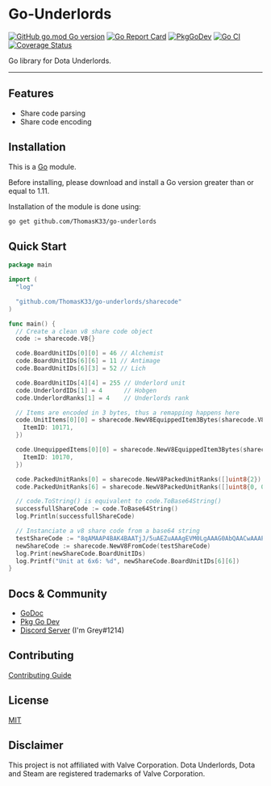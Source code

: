 # Go-Underlords

[![GitHub go.mod Go version](https://img.shields.io/github/go-mod/go-version/ThomasK33/go-underlords)](https://github.com/ThomasK33/go-underlords/blob/master/go.mod)
[![Go Report Card](https://goreportcard.com/badge/github.com/ThomasK33/go-underlords)](https://goreportcard.com/report/github.com/ThomasK33/go-underlords)
[![PkgGoDev](https://pkg.go.dev/badge/ThomasK33/go-underlords)](https://pkg.go.dev/ThomasK33/go-underlords)
[![Go CI](https://github.com/ThomasK33/go-underlords/workflows/Go%20CI/badge.svg)](https://github.com/ThomasK33/go-underlords/actions?query=workflow%3A%22Go+CI%22)
[![Coverage Status](https://coveralls.io/repos/github/ThomasK33/go-underlords/badge.svg?branch=master)](https://coveralls.io/github/ThomasK33/go-underlords?branch=master)

Go library for Dota Underlords.

---

## Features

- Share code parsing
- Share code encoding

## Installation

This is a [Go](https://golang.org/) module.

Before installing, please download and install a Go version greater than or equal to 1.11.

Installation of the module is done using:

```bash
go get github.com/ThomasK33/go-underlords
```

## Quick Start

```go
package main

import (
  "log"

  "github.com/ThomasK33/go-underlords/sharecode"
)

func main() {
  // Create a clean v8 share code object
  code := sharecode.V8{}

  code.BoardUnitIDs[0][0] = 46 // Alchemist
  code.BoardUnitIDs[6][6] = 11 // Antimage
  code.BoardUnitIDs[6][3] = 52 // Lich

  code.BoardUnitIDs[4][4] = 255 // Underlord unit
  code.UnderlordIDs[1] = 4      // Hobgen
  code.UnderlordRanks[1] = 4    // Underlords rank

  // Items are encoded in 3 bytes, thus a remapping happens here
  code.UnitItems[0][0] = sharecode.NewV8EquippedItem3Bytes(sharecode.V8EquippedItem{
    ItemID: 10171,
  })

  code.UnequippedItems[0][0] = sharecode.NewV8EquippedItem3Bytes(sharecode.V8EquippedItem{
    ItemID: 10170,
  })

  code.PackedUnitRanks[0] = sharecode.NewV8PackedUnitRanks([]uint8{2})
  code.PackedUnitRanks[6] = sharecode.NewV8PackedUnitRanks([]uint8{0, 0, 0, 0, 0, 0, 3, 0})

  // code.ToString() is equivalent to code.ToBase64String()
  successfullShareCode := code.ToBase64String()
  log.Println(successfullShareCode)

  // Instanciate a v8 share code from a base64 string
  testShareCode := "8qAMAAP4BAK4BAATjJ/5uAEZuAAAgEVM0LgAAAG0AbQAACwAAAP8BDAABCRsI/wAJARcBAQAOAQUBAQAGES0QbUBHOlcBEmoBAAFIACABaBABAyAAEAEpLAIgIAAwAAAGAgEgAAWCAHUR2gB0EQkBAQRjAAVyLBAAAgABBAMGdycAdy4fAK4BAA=="
  newShareCode := sharecode.NewV8FromCode(testShareCode)
  log.Print(newShareCode.BoardUnitIDs)
  log.Printf("Unit at 6x6: %d", newShareCode.BoardUnitIDs[6][6])
}

```

## Docs & Community

- [GoDoc](https://godoc.org/github.com/ThomasK33/go-underlords)
- [Pkg Go Dev](https://pkg.go.dev/mod/github.com/ThomasK33/go-underlords)
- [Discord Server](https://discord.gg/u9qJxzQ) (I'm Grey#1214)

## Contributing

[Contributing Guide](https://github.com/ThomasK33/go-underlords/blob/master/CONTRIBUTING.md)

## License

[MIT](https://github.com/ThomasK33/go-underlords/blob/master/LICENSE)

## Disclaimer

This project is not affiliated with Valve Corporation.
Dota Underlords, Dota and Steam are registered trademarks of Valve Corporation.
